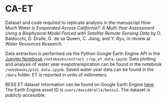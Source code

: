# CA-ET

Dataset and code required to replicate analysis in the manuscript *How Much Water is Evaporated Across California?:  A Multi-Year Assessment Using a Biophysical Model Forced with Satellite Remote Sensing Data* by D. Baldocchi, D. Dralle, G. de sa Queen, C. Jiang, and Y. Ryu, in review at *Water Resources Research*. 

Data extraction is performed via the Python Google Earth Engine API in the [Jupyter Notebook](http://jupyter.org/) `/notebooks/extract_crop_et_data.ipynb`. Data plotting and analysis of water year evapotranspiration can be found in the notebook `/notebooks/plot_data.ipynb`. Saved water year data can be found in the `/data` folder. ET is reported in units of millimeters. 

BESS ET dataset information can be found on Google Earth Engine [here](https://code.earthengine.google.com/?asset=users/daviddralle/bessv2). The Earth Engine asset ID is `users/daviddralle/bessv2`. The dataset is publicly accessible. 
